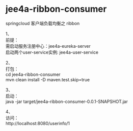 # jee4a-ribbon-consumer

springcloud 客户端负载均衡之 ribbon<br>

1、<br>
前提：<br>
需启动服务注册中心：jee4a-eureka-server <br>
启动两个user-service实例: jee4a-user-service <br>

2、<br>
打包：<br>
cd jee4a-ribbon-consumer<br>
mvn clean install -D maven.test.skip=true<br>


3、<br>
启动：<br>
java -jar target/jee4a-ribbon-consumer-0.0.1-SNAPSHOT.jar<br>

4、<br>
访问：<br>
http://localhost:8080/userinfo/1<br>


